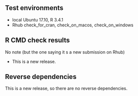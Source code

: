 ## Test environments
* local Ubuntu 17.10, R 3.4.1
* Rhub check_for_cran, check_on_macos, check_on_windows

## R CMD check results

No note (but the one saying it s a new submission on Rhub)

* This is a new release.

## Reverse dependencies

This is a new release, so there are no reverse dependencies.
